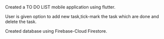Created a TO DO LIST mobile application using flutter.

User is given option to add new task,tick-mark the task which are done and delete the task.

Created database using Firebase-Cloud Firestore.
